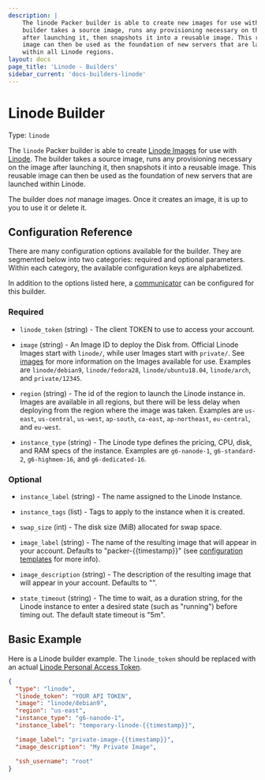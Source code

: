```yaml
---
description: |
    The linode Packer builder is able to create new images for use with Linode. The
    builder takes a source image, runs any provisioning necessary on the image
    after launching it, then snapshots it into a reusable image. This reusable
    image can then be used as the foundation of new servers that are launched
    within all Linode regions.
layout: docs
page_title: 'Linode - Builders'
sidebar_current: 'docs-builders-linode'
---
```


# Linode Builder

Type: `linode`

The `linode` Packer builder is able to create [Linode
Images](https://www.linode.com/docs/platform/disk-images/linode-images/) for
use with [Linode](https://www.linode.com). The builder takes a source image,
runs any provisioning necessary on the image after launching it, then snapshots
it into a reusable image. This reusable image can then be used as the
foundation of new servers that are launched within Linode.

The builder does *not* manage images. Once it creates an image, it is up to you
to use it or delete it.

## Configuration Reference

There are many configuration options available for the builder. They are
segmented below into two categories: required and optional parameters. Within
each category, the available configuration keys are alphabetized.

In addition to the options listed here, a
[communicator](/docs/templates/communicator.html) can be configured for this
builder.

### Required

-   `linode_token` (string) - The client TOKEN to use to access your account.

-   `image` (string) - An Image ID to deploy the Disk from. Official Linode
    Images start with `linode/`, while user Images start with `private/`. See
    [images](https://api.linode.com/v4/images) for more information on the
    Images available for use. Examples are `linode/debian9`, `linode/fedora28`,
    `linode/ubuntu18.04`, `linode/arch`, and `private/12345`.

-   `region` (string) - The id of the region to launch the Linode instance in.
    Images are available in all regions, but there will be less delay when
    deploying from the region where the image was taken. Examples are
    `us-east`, `us-central`, `us-west`, `ap-south`, `ca-east`, `ap-northeast`,
    `eu-central`, and `eu-west`.

-   `instance_type` (string) - The Linode type defines the pricing, CPU, disk,
    and RAM specs of the instance. Examples are `g6-nanode-1`, `g6-standard-2`,
    `g6-highmem-16`, and `g6-dedicated-16`.

### Optional

-   `instance_label` (string) - The name assigned to the Linode Instance.

-   `instance_tags` (list) - Tags to apply to the instance when it is created.

-   `swap_size` (int) - The disk size (MiB) allocated for swap space.

-   `image_label` (string) - The name of the resulting image that will appear
    in your account. Defaults to "packer-{{timestamp}}" (see [configuration
    templates](/docs/templates/engine.html) for more info).

-   `image_description` (string) - The description of the resulting image that
    will appear in your account. Defaults to "".

-   `state_timeout` (string) - The time to wait, as a duration string, for the
    Linode instance to enter a desired state (such as "running") before timing
    out. The default state timeout is "5m".

## Basic Example

Here is a Linode builder example. The `linode_token` should be replaced with an
actual [Linode Personal Access
Token](https://www.linode.com/docs/platform/api/getting-started-with-the-linode-api/#get-an-access-token).

``` json
{
  "type": "linode",
  "linode_token": "YOUR API TOKEN",
  "image": "linode/debian9",
  "region": "us-east",
  "instance_type": "g6-nanode-1",
  "instance_label": "temporary-linode-{{timestamp}}",

  "image_label": "private-image-{{timestamp}}",
  "image_description": "My Private Image",

  "ssh_username": "root"
}
```
